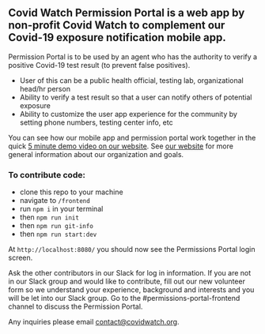 ## Covid Watch Permission Portal is a web app by non-profit Covid Watch to complement our Covid-19 exposure notification mobile app.

Permission Portal is to be used by an agent who has the authority to verify a positive Covid-19 test result (to prevent false positives).

- User of this can be a public health official, testing lab, organizational head/hr person
- Ability to verify a test result so that a user can notify others of potential exposure
- Ability to customize the user app experience for the community by setting phone numbers, testing center info, etc

You can see how our mobile app and permission portal work together in the quick [5 minute demo video on our website](https://youtu.be/vgT0Cysh7m4).  See [our website](https://www.covidwatch.org/) for more general information about our organization and goals.


### To contribute code:

- clone this repo to your machine
- navigate to `/frontend`
- run `npm i` in your terminal
- then `npm run init`
- then `npm run git-info`
- then `npm run start:dev`

At `http://localhost:8080/` you should now see the Permissions Portal login screen.  

Ask the other contributors in our Slack for log in information.  If you are not in our Slack group and would like to contribute, fill out our new volunteer form so we understand your experience, background and interests and you will be let into our Slack group.  Go to the #permissions-portal-frontend channel to discuss the Permission Portal.

Any inquiries please email contact@covidwatch.org.


